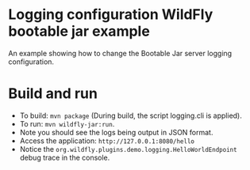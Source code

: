 # Logging configuration WildFly bootable jar example

An example showing how to change the Bootable Jar server logging configuration. 

Build and run
=============

* To build: `mvn package`
(During build, the script logging.cli is applied).
* To run: `mvn wildfly-jar:run`.
* Note you should see the logs being output in JSON format.
* Access the application: `http://127.0.0.1:8080/hello`
* Notice the `org.wildfly.plugins.demo.logging.HelloWorldEndpoint` debug trace in the console.
